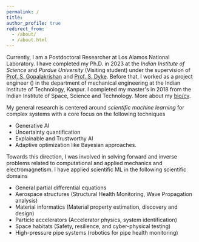```yaml
---
permalink: /
title:
author_profile: true
redirect_from: 
  - /about/
  - /about.html
---
```


Currently, I am a Postdoctoral Researcher at Los Alamos National Laboratory. I have completed my Ph.D. in 2023 at the *Indian Institute of Science* and *Purdue University* (Visiting student) under the supervision of [Prof. S. Gopalakrishan](https://scholar.google.com/citations?user=XLLZjaUAAAAJ&hl=en) and [Prof. S. Dyke](https://scholar.google.com/citations?user=d9f_YvcAAAAJ&hl=en). Before that, I worked as a project engineer () in the department of mechanical engineering at the Indian Institute of Technology, Kanpur. I completed my master's in 2018 from the Indian Institute of Space, Science and Technology. More about my [bio/cv](https://mahindrautela.github.io/cv/).

My general research is centered around *scientific machine learning* for complex systems with a core focus on the following techniques
* Generative AI
* Uncertainty quantification
* Explainable and Trustworthy AI
* Adaptive optimization like Bayesian approaches.

Towards this direction, I was involved in solving forward and inverse problems related to computational and applied mechanics and electromagnetism. I have applied scientific ML in the following scientific domains
* General partial differential equations
* Aerospace structures (Structural Health Monitoring, Wave Propagation analysis)
* Material informatics (Material property estimation, discovery and design)
* Particle accelerators (Accelerator physics, system identification)
* Space habitats (Safety, resilience, and cyber-physical testing)
* High-pressure pipe systems (robotics for pipe health monitoring)
